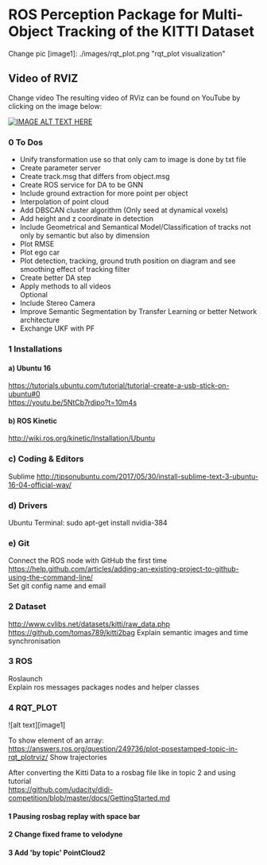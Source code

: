 # ROS Perception Package for Multi-Object Tracking of the KITTI Dataset

[//]: # (Image References)

Change pic
[image1]: ./images/rqt_plot.png "rqt_plot visualization"
## Video of RVIZ

Change video
The resulting video of RViz can be found on YouTube by clicking on the image below:

[![IMAGE ALT TEXT HERE](https://img.youtube.com/vi/pQ3EL-UoUpI/0.jpg)](https://www.youtube.com/watch?v=pQ3EL-UoUpI)

### 0 To Dos  
- Unify transformation use so that only cam to image is done by txt file  
- Create parameter server
- Create track.msg that differs from object.msg
- Create ROS service for DA to be GNN  
- Include ground extraction for more point per object
- Interpolation of point cloud
- Add DBSCAN cluster algorithm  (Only seed at dynamical voxels) 
- Add height and z coordinate in detection  
- Include Geometrical and Semantical Model/Classification of tracks not only by semantic but also by dimension  
- Plot RMSE   
- Plot ego car    
- Plot detection, tracking, ground truth position on diagram and see smoothing effect of tracking filter  
- Create better DA step   
- Apply methods to all videos   
Optional  
- Include Stereo Camera  
- Improve Semantic Segmentation by Transfer Learning or better Network architecture  
- Exchange UKF with PF

### 1 Installations

#### a) Ubuntu 16   
https://tutorials.ubuntu.com/tutorial/tutorial-create-a-usb-stick-on-ubuntu#0   
https://youtu.be/5NtCb7rdipo?t=10m4s

#### b) ROS Kinetic
http://wiki.ros.org/kinetic/Installation/Ubuntu   

### c) Coding & Editors
Sublime
http://tipsonubuntu.com/2017/05/30/install-sublime-text-3-ubuntu-16-04-official-way/

### d) Drivers
Ubuntu Terminal: sudo apt-get install nvidia-384

### e) Git
Connect the ROS node with GitHub the first time   
https://help.github.com/articles/adding-an-existing-project-to-github-using-the-command-line/   
Set git config name and email

### 2 Dataset
http://www.cvlibs.net/datasets/kitti/raw_data.php   
https://github.com/tomas789/kitti2bag
Explain semantic images and time synchronisation

### 3 ROS

Roslaunch  
Explain ros messages packages nodes and helper classes

### 4 RQT_PLOT

![alt text][image1]   

To show element of an array: https://answers.ros.org/question/249736/plot-posestamped-topic-in-rqt_plotrviz/
Show trajectories  


After converting the Kitti Data to a rosbag file like in topic 2 and using tutorial   
https://github.com/udacity/didi-competition/blob/master/docs/GettingStarted.md
#### 1 Pausing rosbag replay with space bar
#### 2 Change fixed frame to velodyne
#### 3 Add 'by topic' PointCloud2
